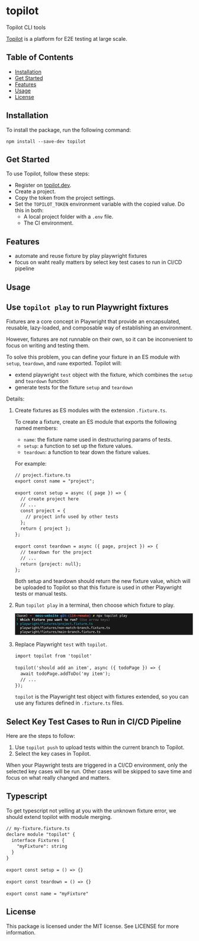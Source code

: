 # topilot
Topilot CLI tools

[Topilot](https://topilot.dev/) is a platform for E2E testing at large scale.

## Table of Contents
<!-- toc -->
- [Installation](#installation)
- [Get Started](#get-started)
- [Features](#features)
- [Usage](#usage)
- [License](#license)
<!-- tocstop -->

## Installation

To install the package, run the following command:

```
npm install --save-dev topilot
```

## Get Started

To use Topilot, follow these steps:

- Register on [topilot.dev](https://topilot.dev/).
- Create a project.
- Copy the token from the project settings.
- Set the `TOPILOT_TOKEN` environment variable with the copied value. Do this in both:
    - A local project folder with a `.env` file.
    - The CI environment.

## Features

- automate and reuse fixture by play playwright fixtures
- focus on waht really matters by select key test cases to run in CI/CD pipeline

## Usage

## Use `topilot play` to run Playwright fixtures

Fixtures are a core concept in Playwright that provide an encapsulated, reusable, lazy-loaded, and composable way of establishing an environment.

However, fixtures are not runnable on their own, so it can be inconvenient to focus on writing and testing them.

To solve this problem, you can define your fixture in an ES module with `setup`, `teardown`, and `name` exported. Topilot will:

- extend playwright `test` object with the fixture, which combines the `setup` and `teardown` function
- generate tests for the fixture `setup` and `teardown`

Details:

1. Create fixtures as ES modules with the extension `.fixture.ts`.
    
    To create a fixture, create an ES module that exports the following named members:
    
    - `name`: the fixture name used in destructuring params of tests.
    - `setup`: a function to set up the fixture values.
    - `teardown`: a function to tear down the fixture values.
    
    For example:
    
    ```
    // project.fixture.ts
    export const name = "project";
    
    export const setup = async ({ page }) => {
      // create project here
      // ...
      const project = {
        // project info used by other tests
      };
      return { project };
    };
    
    export const teardown = async ({ page, project }) => {
      // teardown for the project
      // ...
      return {project: null};
    };
    
    ```
    
    Both setup and teardown should return the new fixture value, which will be uploaded to Topilot so that this fixture is used in other Playwright tests or manual tests.
    
2. Run `topilot play` in a terminal, then choose which fixture to play.
    
    ![topilot play](./topilot-play.png)
    
3. Replace Playwright `test` with `topilot`.
    
    ```
    import topilot from 'topilot'
    
    topilot('should add an item', async ({ todoPage }) => {
      await todoPage.addToDo('my item');
      // ...
    });
    
    ```
    
    `topilot` is the Playwright test object with fixtures extended, so you can use any fixtures defined in `.fixture.ts` files.
    

## Select Key Test Cases to Run in CI/CD Pipeline

Here are the steps to follow:

1. Use `topilot push` to upload tests within the current branch to Topilot.
2. Select the key cases in Topilot.

When your Playwright tests are triggered in a CI/CD environment, only the selected key cases will be run. Other cases will be skipped to save time and focus on what really changed and matters.

## Typescript

To get typescript not yelling at you with the unknown fixture error, we should extend topilot with module merging.

```tsx
// my-fixture.fixture.ts
declare module "topilot" {
  interface Fixtures {
    "myFixture": string
  }
}

export const setup = () => {}

export const teardown = () => {}

export const name = "myFixture"
```

## License

This package is licensed under the MIT license. See LICENSE for more information.
